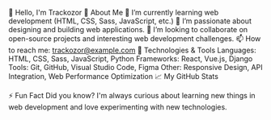 👋 Hello, I'm Trackozor
🚀 About Me
🌱 I’m currently learning web development (HTML, CSS, Sass, JavaScript, etc.)
💼 I’m passionate about designing and building web applications.
💞️ I’m looking to collaborate on open-source projects and interesting web development challenges.
📫 How to reach me: trackozor@example.com
🔧 Technologies & Tools
Languages: HTML, CSS, Sass, JavaScript, Python
Frameworks: React, Vue.js, Django
Tools: Git, GitHub, Visual Studio Code, Figma
Other: Responsive Design, API Integration, Web Performance Optimization
📈 My GitHub Stats

⚡ Fun Fact
Did you know? I'm always curious about learning new things in web development and love experimenting with new technologies.
